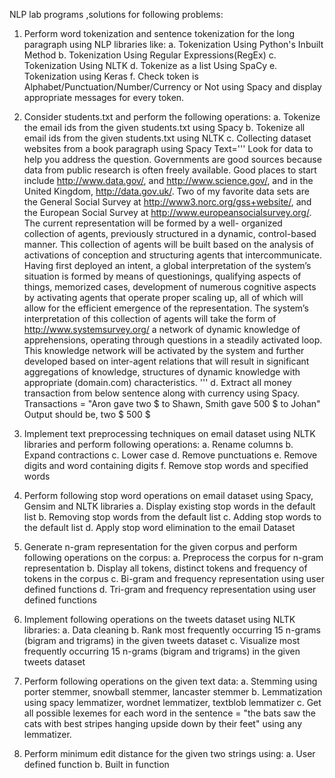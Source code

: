 NLP lab programs ,solutions for following problems:
1. Perform word tokenization and sentence tokenization for the long paragraph using NLP libraries
like:
a. Tokenization Using Python's Inbuilt Method
b. Tokenization Using Regular Expressions(RegEx)
c. Tokenization Using NLTK
d. Tokenize as a list Using SpaCy
e. Tokenization using Keras
f. Check token is Alphabet/Punctuation/Number/Currency or Not using Spacy and display
appropriate messages for every token.

2. Consider students.txt and perform the following operations:
a. Tokenize the email ids from the given students.txt using Spacy
b. Tokenize all email ids from the given students.txt using NLTK
c. Collecting dataset websites from a book paragraph using Spacy
Text='''
Look for data to help you address the question. Governments are good sources because data
from public research is often freely available. Good places to start include
http://www.data.gov/, and http://www.science.gov/, and in the United Kingdom,
http://data.gov.uk/. Two of my favorite data sets are the General Social Survey at
http://www3.norc.org/gss+website/, and the European Social Survey at
http://www.europeansocialsurvey.org/. The current representation will be formed by a well-
organized collection of agents, previously structured in a dynamic, control-based manner. This
collection of agents will be built based on the analysis of activations of conception and
structuring agents that intercommunicate. Having first deployed an intent, a global
interpretation of the system’s situation is formed by means of questionings, qualifying aspects
of things, memorized cases, development of numerous cognitive aspects by activating agents
that operate proper scaling up, all of which will allow for the efficient emergence of the
representation. The system’s interpretation of this collection of agents will take the form of
http://www.systemsurvey.org/ a network of dynamic knowledge of apprehensions, operating
through questions in a steadily activated loop. This knowledge network will be activated by
the system and further developed based on inter-agent relations that will result in significant
aggregations of knowledge, structures of dynamic knowledge with appropriate (domain.com)
characteristics.
'''
d. Extract all money transaction from below sentence along with currency using Spacy.
Transactions = "Aron gave two $ to Shawn, Smith gave 500 $ to Johan"
Output should be,
two $
500 $

3. Implement text preprocessing techniques on email dataset using NLTK libraries and perform
following operations:
a. Rename columns
b. Expand contractions
c. Lower case
d. Remove punctuations
e. Remove digits and word containing digits
f. Remove stop words and specified words

4. Perform following stop word operations on email dataset using Spacy, Gensim and NLTK
libraries
a. Display existing stop words in the default list
b. Removing stop words from the default list
c. Adding stop words to the default list
d. Apply stop word elimination to the email Dataset

5. Generate n-gram representation for the given corpus and perform following operations on the
corpus:
a. Preprocess the corpus for n-gram representation
b. Display all tokens, distinct tokens and frequency of tokens in the corpus
c. Bi-gram and frequency representation using user defined functions
d. Tri-gram and frequency representation using user defined functions

6. Implement following operations on the tweets dataset using NLTK libraries:
a. Data cleaning
b. Rank most frequently occurring 15 n-grams (bigram and trigrams) in the given tweets
dataset
c. Visualize most frequently occurring 15 n-grams (bigram and trigrams) in the given
tweets dataset

7. Perform following operations on the given text data:
a. Stemming using porter stemmer, snowball stemmer, lancaster stemmer
b. Lemmatization using spacy lemmatizer, wordnet lemmatizer, textblob lemmatizer
c. Get all possible lexemes for each word in the sentence = "the bats saw the cats with best
stripes hanging upside down by their feet" using any lemmatizer.

8. Perform minimum edit distance for the given two strings using:
a. User defined function
b. Built in function

